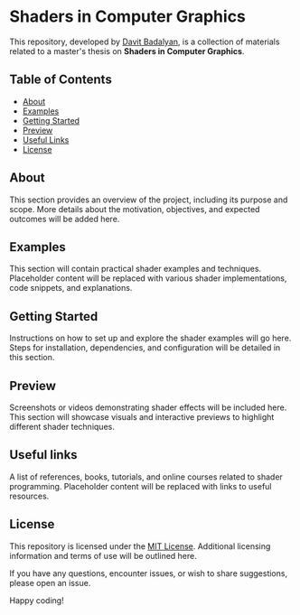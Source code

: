 # Shaders in Computer Graphics

This repository, developed by [Davit Badalyan](https://github.com/davit-badalyan), is a collection of materials related to a master's thesis on **Shaders in Computer Graphics**.

## Table of Contents

- [About](#about)
- [Examples](#examples)
- [Getting Started](#getting-started)
- [Preview](#preview)
- [Useful Links](#useful-links)
- [License](#license)

## <a name="about"></a> About

This section provides an overview of the project, including its purpose and scope. More details about the motivation, objectives, and expected outcomes will be added here.

## <a name="examples"></a> Examples

This section will contain practical shader examples and techniques. Placeholder content will be replaced with various shader implementations, code snippets, and explanations.

## <a name="getting-started"></a> Getting Started

Instructions on how to set up and explore the shader examples will go here. Steps for installation, dependencies, and configuration will be detailed in this section.

## <a name="preview"></a> Preview

Screenshots or videos demonstrating shader effects will be included here. This section will showcase visuals and interactive previews to highlight different shader techniques.

## <a name="useful-links"></a> Useful links

A list of references, books, tutorials, and online courses related to shader programming. Placeholder content will be replaced with links to useful resources.

## <a name="license"></a> License

This repository is licensed under the [MIT License](https://opensource.org/license/mit/). Additional licensing information and terms of use will be outlined here.

If you have any questions, encounter issues, or wish to share suggestions, please open an issue.

Happy coding!
